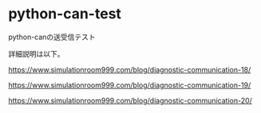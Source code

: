 # python-can-test

python-canの送受信テスト

詳細説明は以下。

https://www.simulationroom999.com/blog/diagnostic-communication-18/

https://www.simulationroom999.com/blog/diagnostic-communication-19/

https://www.simulationroom999.com/blog/diagnostic-communication-20/